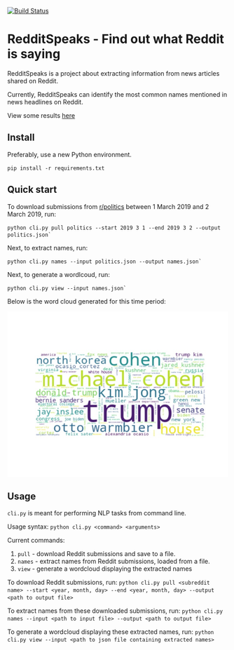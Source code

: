 [![Build Status](https://travis-ci.org/anubh-v/RedditSpeaks.svg?branch=master)](https://travis-ci.org/anubh-v/RedditSpeaks)

# RedditSpeaks - Find out what Reddit is saying

RedditSpeaks is a project about extracting information from news articles shared on Reddit.

Currently, RedditSpeaks can identify the most common names mentioned in news
headlines on Reddit.

View some results [here](docs/results.md)

## Install

Preferably, use a new Python environment.

```
pip install -r requirements.txt
```

## Quick start

To download submissions from [r/politics](https://www.reddit.com/r/politics/) 
between 1 March 2019 and 2 March 2019, run: 
```
python cli.py pull politics --start 2019 3 1 --end 2019 3 2 --output politics.json`
```

Next, to extract names, run:
```
python cli.py names --input politics.json --output names.json`
```

Next, to generate a wordlcoud, run:
```
python cli.py view --input names.json`
```
Below is the word cloud generated for this time period:

![Word cloud from a Reddit forum about US news, over the first days of March 2018](docs/visuals/politicsEarlyMarch2018.jpg)

## Usage

`cli.py` is meant for performing NLP tasks from command line.

Usage syntax: `python cli.py <command> <arguments>`

Current commands:
1. `pull` - download Reddit submissions and save to a file.
2. `names` - extract names from Reddit submissions, loaded from a file.
3. `view` - generate a wordcloud displaying the extracted names


To download Reddit submissions, run:
`python cli.py pull <subreddit name> --start <year, month, day> --end <year, month, day> --output <path to output file>`

To extract names from these downloaded submissions, run:
`python cli.py names --input <path to input file> --output <path to output file>`

To generate a wordcloud displaying these extracted names, run:
`python cli.py view --input <path to json file containing extracted names>`
